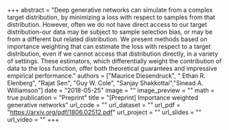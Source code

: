 +++
abstract = "Deep generative networks can simulate from a complex target distribution, by minimizing a loss with respect to samples from that distribution. However, often we do not have direct access to our target distribution-our data may be subject to sample selection bias, or may be from a different but related distribution. We present methods based on importance weighting that can estimate the loss with respect to a target distribution, even if we cannot access that distribution directly, in a variety of settings. These estimators, which differentially weight the contribution of data to the loss function, offer both theoretical guarantees and impressive empirical performance."
authors = ["Maurice Diesendruck", " Ethan R. Elenberg", "Rajat Sen", "Guy W. Cole", "Sanjay Shakkottai","Sinead A. Williamson"]
date = "2018-05-25"
image = ""
image_preview = ""
math = true
publication = "Preprint"
title = "[Preprint] Importance weighted generative networks"
url_code = ""
url_dataset = ""
url_pdf = "https://arxiv.org/pdf/1806.02512.pdf"
url_project = ""
url_slides = ""
url_video = ""
+++

